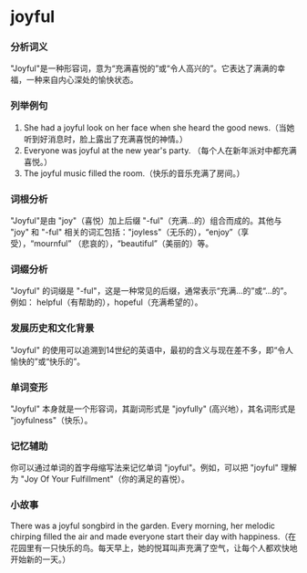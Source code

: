 # joyful

### 分析词义

  

"Joyful"是一种形容词，意为“充满喜悦的”或“令人高兴的”。它表达了满满的幸福，一种来自内心深处的愉快状态。

  

### 列举例句

  

1.  She had a joyful look on her face when she heard the good news.（当她听到好消息时，脸上露出了充满喜悦的神情。）
2.  Everyone was joyful at the new year's party. （每个人在新年派对中都充满喜悦。）
3.  The joyful music filled the room.（快乐的音乐充满了房间。）

  

### 词根分析

  

"Joyful"是由 "joy"（喜悦）加上后缀 "-ful"（充满…的）组合而成的。其他与 "joy" 和 "-ful" 相关的词汇包括："joyless"（无乐的），“enjoy”（享受），“mournful” （悲哀的），“beautiful”（美丽的）等。

  

### 词缀分析

  

"Joyful" 的词缀是 "-ful"，这是一种常见的后缀，通常表示“充满…的”或“…的”。例如： helpful（有帮助的），hopeful（充满希望的）。

  

### 发展历史和文化背景

  

"Joyful" 的使用可以追溯到14世纪的英语中，最初的含义与现在差不多，即“令人愉快的”或“快乐的”。

  

### 单词变形

  

"Joyful" 本身就是一个形容词，其副词形式是 "joyfully" (高兴地），其名词形式是 "joyfulness"（快乐）。

  

### 记忆辅助

  

你可以通过单词的首字母缩写法来记忆单词 "joyful"。例如，可以把 "joyful" 理解为 "Joy Of Your Fulfillment"（你的满足的喜悦）。

  

### 小故事

  

There was a joyful songbird in the garden. Every morning, her melodic chirping filled the air and made everyone start their day with happiness.（在花园里有一只快乐的鸟。每天早上，她的悦耳叫声充满了空气，让每个人都欢快地开始新的一天。）
